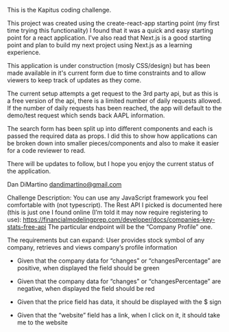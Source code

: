 This is the Kapitus coding challenge.

This project was created using the create-react-app starting point (my first time trying this functionality)
I found that it was a quick and easy starting point for a react application. I've also read that Next.js is a good starting point
and plan to build my next project using Next.js as a learning experience.

This application is under construction (mosly CSS/design) but has been made available in it's current form due to time constraints and to allow viewers
to keep track of updates as they come.

The current setup attempts a get request to the 3rd party api, but as this is a free version of the api, there is a limited number of daily requests allowed.
If the number of daily requests has been reached, the app will default to the demo/test request which sends back AAPL information.

The search form has been split up into different components and each is passed the required data as props. I did this to show how applications can be broken down
into smaller pieces/components and also to make it easier for a code reviewer to read.

There will be updates to follow, but I hope you enjoy the current status of the application.

Dan DiMartino
dandimartino@gmail.com


Challenge Description:
You can use any JavaScript framework you feel comfortable with (not typescript).
The Rest API I picked is documented here (this is just one I found online (I’m told it may now require registering to use): https://financialmodelingprep.com/developer/docs/companies-key-stats-free-api
The particular endpoint will be the “Company Profile” one.

The requirements but can expand:
User provides stock symbol of any company, retrieves and views company’s profile information

- Given that the company data for “changes” or “changesPercentage” are positive, when displayed the field should be green

- Given that the company data for “changes” or “changesPercentage” are negative, when displayed the field should be red

- Given that the price field has data, it should be displayed with the $ sign

- Given that the “website” field has a link, when I click on it, it should take me to the website